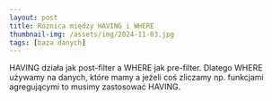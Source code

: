 ```yaml
---
layout: post
title: Różnica między HAVING i WHERE
thumbnail-img: /assets/img/2024-11-03.jpg
tags: [baza danych]
---
```


HAVING działa jak post-filter a WHERE jak pre-filter. Dlatego WHERE używamy na danych, które mamy a jeżeli coś zliczamy np. funkcjami agregującymi to musimy zastosować HAVING.